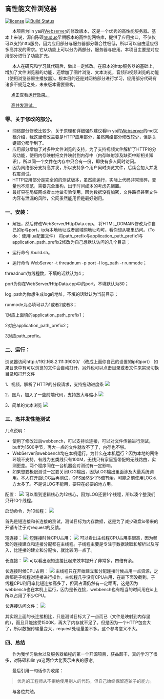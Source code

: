 ## 高性能文件浏览器

[![license](https://img.shields.io/github/license/mashape/apistatus.svg)](https://opensource.org/licenses/MIT) 
[![Build Status](https://api.travis-ci.com/Ventery/WebServer.svg?branch=master)](https://travis-ci.com/github/Ventery/WebServer)

&nbsp; &nbsp; &nbsp; 本项目为lin ya的[Webserver](https://github.com/linyacool/WebServer)的修改版本，这是一个优秀的高性能服务器。基本上来说，源自陈硕[muduo](https://github.com/chenshuo/muduo)早期版本的高性能网络库，提供了应用接口，不仅仅可以支持http服务，因为应用部分与服务器部分耦合性极低，所以可以自由适应很多高并发的需求。它从功能上可以分为两部分，服务器与应用。本项目主要是对应用部分进行了功能扩充。

&nbsp; &nbsp; &nbsp; 本人在研究和学习其代码后，做出一定修改。在原本的http服务器的基础上，增加了文件浏览器的功能，还增加了图片浏览、文本浏览，音频和视频浏览的功能（使用浏览器原生播放器）。根本目的还是对网络部分进行学习，应用部分代码有诸多不规范之处，未来版本需要重构。

&nbsp; &nbsp; &nbsp;[点击查看运行效果。](https://github.com/Ventery/WebServer#%E4%BA%8C%E8%BF%90%E8%A1%8C)

&nbsp; &nbsp; &nbsp;[高并发测试。](https://github.com/Ventery/WebServer#%E4%B8%89%E9%AB%98%E5%B9%B6%E5%8F%91%E6%80%A7%E8%83%BD%E6%B5%8B%E8%AF%95)

### 零、关于修改的部分。

-	网络部分修改比较少，关于原理和详细强烈建议看lin ya的[Webserver](https://github.com/linyacool/WebServer)的md文档介绍，我这里修改主要是HTTP应用部分，虽然网络部分修改较少，但是关键部分都学到了。
-	应用部分增加了对多种文件浏览的支持，为了支持视频文件解析了HTTP的分段功能，使用内存映射把文件映射到内存中（内存映射涉及缺页中断相关知识），所以同一个文件在内存中只会有一份，即使有多人同时访问。
-	因为网络部分支持高并发，所以支持多个用户同时浏览文件，后续会加入并发程度测试。
-	HTTP应用部分是完全的的测试版本，虽然能运行，实际上代码非常琐碎，变量也不规范，需要完全重构，出于时间成本的考虑先搁置。
-	最好只在局域网或者本地做实验使用，因为数据没有加密，文件路径甚至文件内容有泄漏的风险，公网虽然能用但是最好别用。


### 一、安装：

-	解压，然后修改WebServer/HttpData.cpp。
将HTML_DOMAIN修改为你自己的ip与port，ip为本地地址或者局域网地址均可，看你想从哪里访问。（To do：使用lua配置文件）
将path_prefix与application_path_prefix1与application_path_prefix2修改为自己想默认访问的几个目录；

-	运行命令./build.sh。

-	运行命令
WebServer -t threadnum -p port -l log_path -r runmode；

threadnum为线程数，不填的话默认为4；

port为你在WebServer/HttpData.cpp中的port，不填默认为80；

log_path为你想生成log的地址，不填的话默认为当前目录；

runmode为必填可以为1或者2或者3；

1对应上面填的application_path_prefix1；

2对应application_path_prefix2；

3对应path_prefix。

### 二、运行：

浏览器访问http://192.168.2.111:39000/ （改成上面你自己的设置的ip和port）
如果目录中有可以浏览的文件会自动打开，另外也可以点击目录或者文件来实现切换目录和打开文件

1、视频，解析了HTTP的分段请求，支持拖动进度条
![](https://github.com/Ventery/WebServer/blob/master/picture/%E6%B5%8F%E8%A7%88%E8%A7%86%E9%A2%91.png)


2、图片，加入了一些前端代码，支持放大与缩小
![](https://github.com/Ventery/WebServer/blob/master/picture/%E6%B5%8F%E8%A7%88%E5%9B%BE%E7%89%87.png)


3、简单的文本浏览
![](https://github.com/Ventery/WebServer/blob/master/picture/%E6%B5%8F%E8%A7%88%E6%96%87%E6%9C%AC.png)


### 三、高并发性能测试

几点说明：
-	使用了修改过后webbench，可以支持长连接，可以对文件传输进行测试，buff为1500字节，再大一点的文件就收不了了，内存也不够。
-	WebServer和webbench均在本机运行，为什么在本机运行？因为本地的网络环境不支持，有线为五类线只有100M，无线只有家庭宽带配的无线路由，实测更差。两个程序同在一台机器会对测试有一定影响。
- 如果想要极限测试一定要关闭LOG输出，因为LOG输出里面涉及大量系统调用。本人在开启LOG后再测试，QPS居然少了5倍有余，可能之前使用LOG地方太多了。不是说LOG不能用，要只在必要的地方用。


配置：
![](https://github.com/Ventery/WebServer/blob/master/picture/CPU%E5%9E%8B%E5%8F%B7%E3%80%81%E6%A0%B8%E5%BF%83%E6%95%B0%E4%BB%A5%E5%8F%8A%E5%86%85%E5%AD%98%E5%AE%B9%E9%87%8F.png)
可以看到逻辑核心为12核心，因为LOG还要1个线程，所以凑个整我们只开10个线程。

启动命令，为10线程：
![](https://github.com/Ventery/WebServer/blob/master/picture/%E5%90%AF%E5%8A%A8%E5%91%BD%E4%BB%A4.png)

首先是短连接和长连接的测试，测试目标为内存数据，这是为了减少磁盘io带来的开销专注于对request的反馈。

短连接：
![](https://github.com/Ventery/WebServer/blob/master/picture/%E7%9F%AD%E8%BF%9E%E6%8E%A5.png)
短连接时候CPU占用：
![](https://github.com/Ventery/WebServer/blob/master/picture/%E7%9F%AD%E8%BF%9E%E6%8E%A5%E6%97%B6CPU%E5%8D%A0%E7%94%A8.png)
可以看出主线程CPU占用率很高，因为频繁的连接建立和连接分配都在主线程。子线程主要是专注于数据读取和解析以及写入，比连接的建立和分配快，就比较闲一点了。


长连接：
![](https://github.com/Ventery/WebServer/blob/master/picture/%E9%95%BF%E8%BF%9E%E6%8E%A5.png)
可以看出跟短连接比起来效率提升了非常多，四倍有余。

长连接时候CPU占用：
![](https://github.com/Ventery/WebServer/blob/master/picture/%E9%95%BF%E8%BF%9E%E6%8E%A5%E6%97%B6CPU%E5%8D%A0%E7%94%A8.png)
主线程只在开始建立和分配连接时候占用一点资源，之后都是子线程对连接进行操作，主线程几乎没有CPU占用，在最下面没截到。子线程CPU利用率比短连接高多了，但离占满仍然有一定距离，这是因为webbench也在本机上运行，因为是长连接，webbench也有相当的时间用在io上所以占用了不少CPU。

长连接访问文件：
![](https://github.com/Ventery/WebServer/blob/master/picture/%E9%95%BF%E8%BF%9E%E6%8E%A5%E8%AE%BF%E9%97%AE%E6%96%87%E4%BB%B6.png)

其实跟上面的长连接相比，只是测试目标大了一点而已（文件是映射到内存里的），而且只能接受1500K，再大了内存就不足了。但是因为一个HTTP包变大了，所以数据传输量变大，request处理量差不多。这个参考意义不大。


### 四、总结

&nbsp; &nbsp; &nbsp; 作为我学习后台以及服务器编程的第一个开源项目，获益颇丰，真的学习了很多，对陈硕和lin ya这两位大佬表示由衷的感谢。

&nbsp; &nbsp; &nbsp; 最后引用一句话作为收尾：
> 优秀的工程师从不拒绝使用别人的代码，但自己始终保留造轮子的能力。


&nbsp; &nbsp; &nbsp; 与各位共勉。

